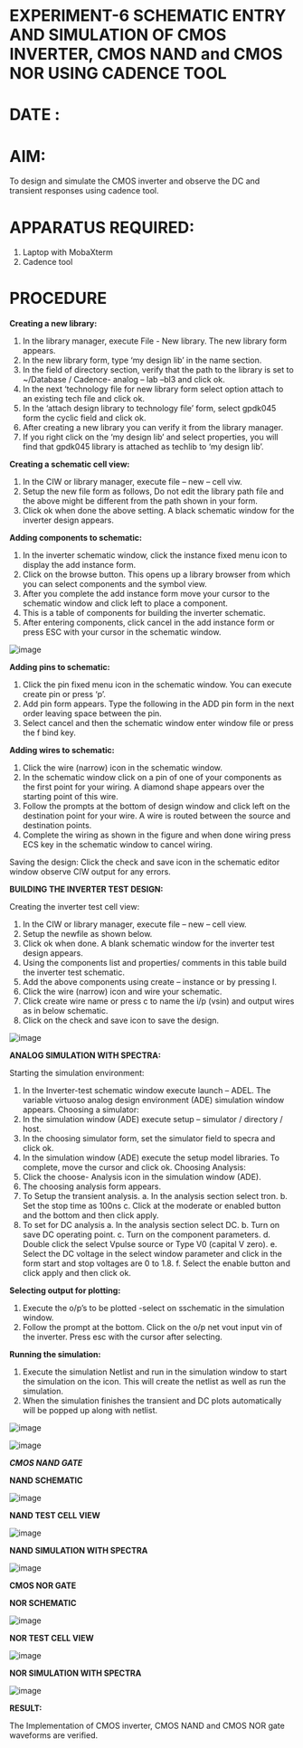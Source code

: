# EXPERIMENT-6   SCHEMATIC ENTRY AND SIMULATION OF CMOS INVERTER, CMOS NAND and CMOS NOR USING CADENCE TOOL

# DATE :
# AIM:

To design and simulate the CMOS inverter and observe the DC and transient responses using cadence tool.

# APPARATUS REQUIRED:
 
1.	Laptop with MobaXterm
2.	Cadence tool
	
# PROCEDURE

**Creating a new library:**
1.	In the library manager, execute File - New library. The new library form appears.
2.	In the new library form, type ‘my design lib’ in the name section.
3.	In the field of directory section, verify that the path to the library is set to ~/Database / Cadence- analog – lab –bl3 and click ok.
4.	In the next ‘technology file for new library form select option attach to an existing tech file and click ok.
5.	In the ‘attach design library to technology file’ form, select gpdk045 form the cyclic field and click ok.
6.	After creating a new library you can verify it from the library manager.
7.	If you right click on the ‘my design lib’ and select properties, you will find that gpdk045 library is attached as techlib to ‘my design lib’.

**Creating a schematic cell view:**

1.	In the CIW or library manager, execute file – new – cell viw.
2.	Setup the new file form as follows, Do not edit the library path file and the above might be different from the path shown in your form.
3.	Click ok when done the above setting. A black schematic window for the inverter design appears.

**Adding components to schematic:**

1.	In the inverter schematic window, click the instance fixed menu icon to display the add instance form.
2.	Click on the browse button. This opens up a library browser from which you can select components and the symbol view.
3.	After you complete the add instance form move your cursor to the schematic window and click left to place a component.
4.	This is a table of components for building the inverter schematic.
5.	After entering components, click cancel in the add instance form or press ESC with your cursor in the schematic window.

 ![image](https://github.com/Lokeshmb005/VLSI-LAB-EXP-6/assets/159941167/ff2e4de9-cd56-4227-8ce4-c9887921b4f2)

**Adding pins to schematic:**

1.	Click the pin fixed menu icon in the schematic window. You can execute create pin or press ‘p’.
2.	Add pin form appears. Type the following in the ADD pin form in the next order leaving space between the pin.
3.	Select cancel and then the schematic window enter window file or press the f bind key.
   
**Adding wires to schematic:**

1.	Click the wire (narrow) icon in the schematic window.
2.	In the schematic window click on a pin of one of your components as the first point for your wiring. A diamond shape appears over the starting point of this wire.
3.	Follow the prompts at the bottom of design window and click left on the destination point for your wire. A wire is routed between the source and destination points.
4.	Complete the wiring as shown in the figure and when done wiring press ECS key in the schematic window to cancel wiring.

Saving the design:
	Click the check and save icon in the schematic editor window observe CIW output for any errors.

**BUILDING THE INVERTER TEST DESIGN:**

Creating the inverter test cell view:
1.	In the CIW or library manager, execute file – new – cell view.
2.	Setup the newfile as shown below.
3.	Click ok when done. A blank schematic window for the inverter test design appears.
4.	Using the components list and properties/ comments in this table build the inverter test schematic.
5.	Add the above components using create – instance or by pressing I.
6.	Click the wire (narrow) icon and wire your schematic.
7.	Click create wire name or press c to name the i/p (vsin) and output wires as in below schematic.
8.	Click on the check and save icon to save the design.
 
![image](https://github.com/Lokeshmb005/VLSI-LAB-EXP-6/assets/159941167/4bf6bbe3-c876-45b8-8d0c-681a2591aa43)

**ANALOG SIMULATION WITH SPECTRA:**

Starting the simulation environment:
1.	In the Inverter-test schematic window execute launch – ADEL. The variable virtuoso analog design environment (ADE) simulation window appears.
Choosing a simulator:
1.	In the simulation window (ADE) execute setup – simulator / directory / host.
2.	In the choosing simulator form, set the simulator field to specra and click ok.
3.	In the simulation window (ADE) execute the setup model libraries.
To complete, move the cursor and click ok.
Choosing Analysis:
1.	Click the choose- Analysis icon in the simulation window (ADE).
2.	The choosing analysis form appears.
3.	To Setup the transient analysis.
a.	In the analysis section select tron.
b.	Set the stop time as 100ns
c.	Click at the moderate or enabled button and the bottom and then click apply.
4.	To set for DC analysis
a.	In the analysis section select DC.
b.	Turn on save DC operating point.
c.	Turn on the component parameters.
d.	Double click the select Vpulse source or Type V0 (capital V zero).
e.	Select the DC voltage in the select window parameter and click in the form start and stop voltages are 0 to 1.8.
f.	Select the enable button and click apply and then click ok.

**Selecting output for plotting:**

1.	Execute the o/p’s to be plotted  -select on sschematic in the simulation window.
2.	Follow the prompt at the bottom. Click on the o/p net vout input vin of the inverter. Press esc with the cursor after selecting.

**Running the simulation:**

1.	Execute the simulation Netlist and run in the simulation window to start the simulation on the icon. This will create the netlist as well as run the simulation.
2.	When the simulation finishes the transient and DC plots automatically will be popped up along with netlist.
 
![image](https://github.com/Lokeshmb005/VLSI-LAB-EXP-6/assets/159941167/0cfb0830-cee0-40e2-ba57-b04aed38a170)

![image](https://github.com/Lokeshmb005/VLSI-LAB-EXP-6/assets/159941167/fa4259ee-1da9-4989-9aef-af6634dbfd3e)

***CMOS NAND GATE***

**NAND SCHEMATIC**

 ![image](https://github.com/Lokeshmb005/VLSI-LAB-EXP-6/assets/159941167/30bbf675-116a-4910-9195-37c198f40890)

**NAND TEST CELL VIEW**

 ![image](https://github.com/Lokeshmb005/VLSI-LAB-EXP-6/assets/159941167/0a7baba8-dd19-45e6-8a97-e0b7be9462c8)

**NAND SIMULATION WITH SPECTRA**
 
![image](https://github.com/Lokeshmb005/VLSI-LAB-EXP-6/assets/159941167/9b180d74-92c7-42aa-8652-30e7fbe89260)

**CMOS NOR GATE**

**NOR SCHEMATIC**

 ![image](https://github.com/Lokeshmb005/VLSI-LAB-EXP-6/assets/159941167/3ec2637c-b359-430d-9642-10b92ebfdedb)

**NOR TEST CELL VIEW**

![image](https://github.com/Lokeshmb005/VLSI-LAB-EXP-6/assets/159941167/cd64ffe6-7ddb-47e3-8f66-256e15c62e45)

**NOR SIMULATION WITH SPECTRA**

![image](https://github.com/Lokeshmb005/VLSI-LAB-EXP-6/assets/159941167/40828e25-0474-43c1-8e49-0d297ae6a11a)

**RESULT:**

The Implementation of CMOS inverter, CMOS NAND and CMOS NOR gate waveforms are verified.
